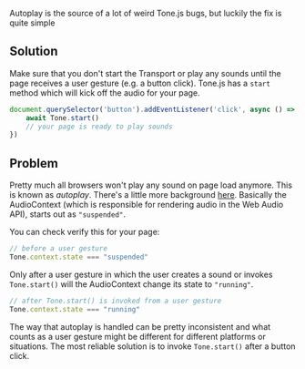 Autoplay is the source of a lot of weird Tone.js bugs, but luckily the fix is quite simple

## Solution

Make sure that you don't start the Transport or play any sounds until the page receives a user gesture (e.g. a button click). Tone.js has a `start` method which will kick off the audio for your page. 

```javascript
document.querySelector('button').addEventListener('click', async () => {
    await Tone.start()
    // your page is ready to play sounds
})
```

## Problem

Pretty much all browsers won't play any sound on page load anymore. This is known as _autoplay_. There's a little more background [here](https://developers.google.com/web/updates/2017/09/autoplay-policy-changes). Basically the AudioContext (which is responsible for rendering audio in the Web Audio API), starts out as `"suspended"`. 

You can check verify this for your page:

```javascript
// before a user gesture
Tone.context.state === "suspended"
```

Only after a user gesture in which the user creates a sound or invokes `Tone.start()` will the AudioContext change its state to `"running"`. 

```javascript
// after Tone.start() is invoked from a user gesture
Tone.context.state === "running"
```

The way that autoplay is handled can be pretty inconsistent and what counts as a user gesture might be different for different platforms or situations. The most reliable solution is to invoke `Tone.start()` after a button click.
